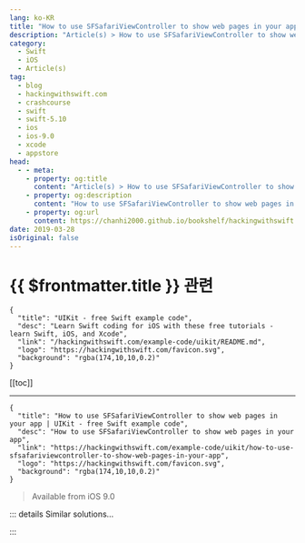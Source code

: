 ```yaml
---
lang: ko-KR
title: "How to use SFSafariViewController to show web pages in your app"
description: "Article(s) > How to use SFSafariViewController to show web pages in your app"
category:
  - Swift
  - iOS
  - Article(s)
tag: 
  - blog
  - hackingwithswift.com
  - crashcourse
  - swift
  - swift-5.10
  - ios
  - ios-9.0
  - xcode
  - appstore
head:
  - - meta:
    - property: og:title
      content: "Article(s) > How to use SFSafariViewController to show web pages in your app"
    - property: og:description
      content: "How to use SFSafariViewController to show web pages in your app"
    - property: og:url
      content: https://chanhi2000.github.io/bookshelf/hackingwithswift.com/example-code/uikit/how-to-use-sfsafariviewcontroller-to-show-web-pages-in-your-app.html
date: 2019-03-28
isOriginal: false
---
```


# {{ $frontmatter.title }} 관련

```component VPCard
{
  "title": "UIKit - free Swift example code",
  "desc": "Learn Swift coding for iOS with these free tutorials - learn Swift, iOS, and Xcode",
  "link": "/hackingwithswift.com/example-code/uikit/README.md",
  "logo": "https://hackingwithswift.com/favicon.svg",
  "background": "rgba(174,10,10,0.2)"
}
```

[[toc]]

---

```component VPCard
{
  "title": "How to use SFSafariViewController to show web pages in your app | UIKit - free Swift example code",
  "desc": "How to use SFSafariViewController to show web pages in your app",
  "link": "https://hackingwithswift.com/example-code/uikit/how-to-use-sfsafariviewcontroller-to-show-web-pages-in-your-app",
  "logo": "https://hackingwithswift.com/favicon.svg",
  "background": "rgba(174,10,10,0.2)"
}
```

> Available from iOS 9.0

<!-- TODO: 작성 -->

<!--
If a user clicks a web link in your app, you used to have two options before iOS 9.0 came along: exit your app and launch the web page in Safari, or bring up a new web view controller that you've designed, along with various user interface controls. Exiting your app is rarely what users want, so unsurprisingly lots of app ended up creating mini-Safari experiences to browse inside their app.

As of iOS 9.0, Apple allows you to embed Safari right into your app, which means you get its great user interface, you get its access to stored user data, and you even get Reader Mode right out of the box. To get started, import the SafariServices framework into your view controller, like this:

```swift
import SafariServices
```

Now make your view controller conform to the `SFSafariViewControllerDelegate` protocol, then give it a try:

```swift
let urlString = "https://www.hackingwithswift.com"

if let url = URL(string: urlString) {
    let vc = SFSafariViewController(url: url, entersReaderIfAvailable: true)
    vc.delegate = self

    present(vc, animated: true)
}
```

That's all it takes to launch Safari inside your app now - cool, huh? We need to assign ourselves as the delegate of the Safari view controller because when the user taps "Done" inside Safari we should dismiss it and take any other appropriate action.

To do that, add this method to your view controller:

```swift
func safariViewControllerDidFinish(_ controller: SFSafariViewController) {
    dismiss(animated: true)
}
```

-->

::: details Similar solutions…

<!--
/example-code/system/how-to-run-code-when-your-app-is-terminated">How to run code when your app is terminated 
/quick-start/swiftui/how-to-create-scrolling-pages-of-content-using-tabviewstyle">How to create scrolling pages of content using tabViewStyle() 
/example-code/uikit/how-to-change-your-app-icon-dynamically-with-setalternateiconname">How to change your app icon dynamically with setAlternateIconName() 
/quick-start/swiftui/how-to-open-web-links-in-safari">How to open web links in Safari 
/example-code/uikit/how-to-localize-your-ios-app">How to localize your iOS app</a>
-->

:::

